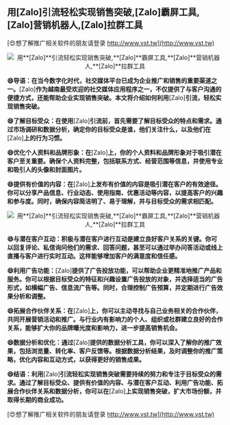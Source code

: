 ## **用**[Zalo]**引流轻松实现销售突破,**[Zalo]**霸屏工具,**[Zalo]**营销机器人,**[Zalo]**拉群工具**

[😍想了解推广相关软件的朋友请登录 http://www.vst.tw](http://www.vst.tw)

 <center><img src="https://vst.tw/MP4/tuiguang/png/6.png" alt="用**[Zalo]**引流轻松实现销售突破,**[Zalo]**霸屏工具,**[Zalo]**营销机器人,**[Zalo]**拉群工具"></center>

**😄导语：在当今数字化时代，社交媒体平台已成为企业推广和销售的重要渠道之一。**[Zalo]**作为越南最受欢迎的社交媒体应用程序之一，不仅提供了与客户沟通的便捷方式，还能帮助企业实现销售突破。本文将介绍如何利用**[Zalo]**引流，轻松实现销售突破。**

**😄了解目标受众：在使用**[Zalo]**引流前，首先需要了解目标受众的特点和需求。通过市场调研和数据分析，确定你的目标受众是谁，他们关注什么，以及他们在**[Zalo]**上的行为习惯。**

**😄优化个人资料和品牌形象：在**[Zalo]**上，你的个人资料和品牌形象对于吸引潜在客户至关重要。确保个人资料完整，包括联系方式、经营范围等信息，并使用专业和吸引人的头像和封面图片。**

**😄提供有价值的内容：在**[Zalo]**上发布有价值的内容是吸引潜在客户的有效途径。你可以分享产品信息、行业动态、使用指南、优惠活动等内容，以提高客户的兴趣和参与度。同时，确保内容简洁明了、易于理解，并与目标受众的需求相匹配。**

 <center><img src="https://vst.tw/MP4/tuiguang/png/2.png" alt="用**[Zalo]**引流轻松实现销售突破,**[Zalo]**霸屏工具,**[Zalo]**营销机器人,**[Zalo]**拉群工具"></center>

**😄与潜在客户互动：积极与潜在客户进行互动是建立良好客户关系的关键。你可以回复评论、私信询问他们的需求、回答问题，甚至可以通过举办问答活动或线上直播与客户进行实时互动。这样能够增加客户的满意度和信任感。**

**😄利用广告功能：**[Zalo]**提供了广告投放功能，可以帮助企业更精准地推广产品和服务。你可以根据目标受众的特征和兴趣设置广告投放的对象，并选择适当的广告形式，如横幅广告、信息流广告等。同时，合理控制广告预算，并定期进行广告效果分析和调整。**

**😄拓展合作伙伴关系：在**[Zalo]**上，你可以主动寻找与自己业务相关的合作伙伴，共同开展营销活动和推广。与行业内有影响力的个人、组织或社群建立良好的合作关系，能够扩大你的品牌曝光度和影响力，进一步提高销售机会。**

**😄数据分析和优化：通过**[Zalo]**提供的数据分析工具，你可以深入了解你的推广效果，包括浏览量、转化率、客户反馈等。根据数据分析结果，及时调整你的推广策略，优化内容和互动方式，以获得更好的销售成果。**

**😄结语：利用**[Zalo]**引流轻松实现销售突破需要持续的努力和专注于目标受众的需求。通过了解目标受众、提供有价值的内容、与潜在客户互动、利用广告功能、拓展合作伙伴关系和数据分析，你可以在**[Zalo]**上实现销售突破，扩大市场份额，并取得长期的商业成功。**

[😍想了解推广相关软件的朋友请登录 http://www.vst.tw](http://www.vst.tw)



